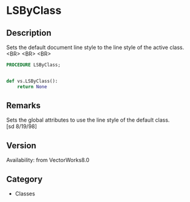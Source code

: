 # LSByClass

## Description
Sets the default document line style to the line style of the active class.&lt;BR&gt;
&lt;BR&gt;
&lt;BR&gt;


```pascal
PROCEDURE LSByClass;
```

```python

def vs.LSByClass():
    return None
```

## Remarks
Sets the global attributes to use the line style of the default class.<BR>
[sd 8/19/98]

## Version
Availability: from VectorWorks8.0
## Category
* Classes


